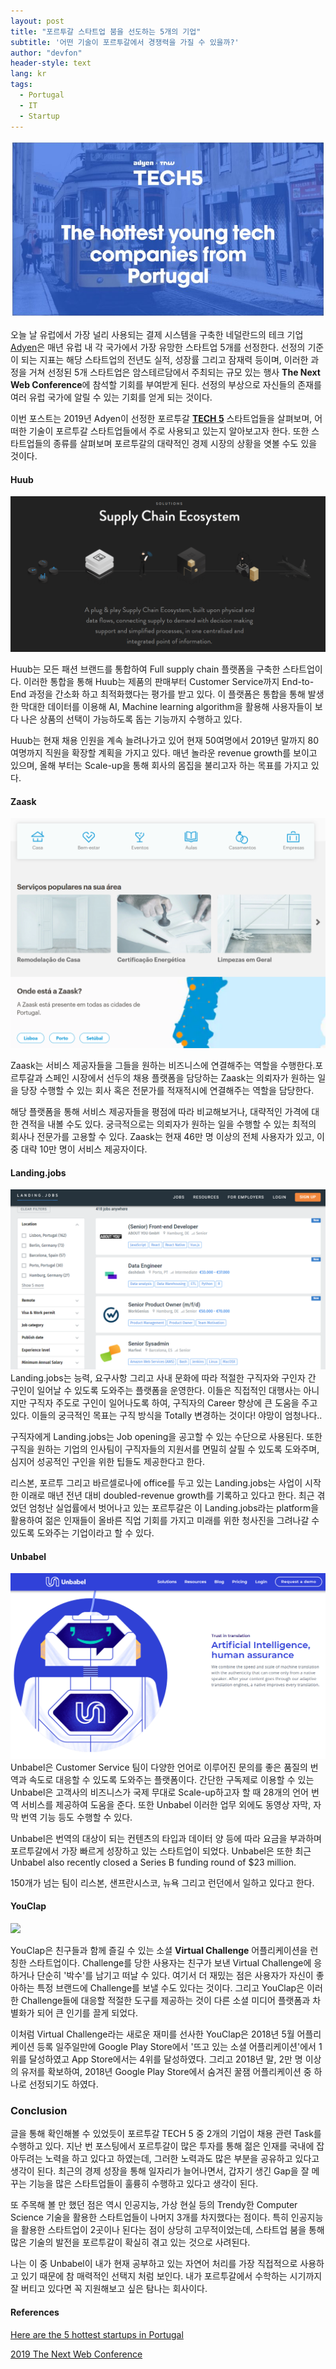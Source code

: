 ```yaml
---
layout: post
title: "포르투갈 스타트업 붐을 선도하는 5개의 기업"
subtitle: '어떤 기술이 포르투갈에서 경쟁력을 가질 수 있을까?'
author: "devfon"
header-style: text
lang: kr
tags:
  - Portugal
  - IT
  - Startup
---
```


![](/img/in-post/tech5.jpeg)

오늘 날 유럽에서 가장 널리 사용되는 결제 시스템을 구축한 네덜란드의 테크 기업 [Adyen](https://www.adyen.com/)은 매년 유럽 내 각 국가에서 가장 유망한 스타트업 5개를 선정한다. 선정의 기준이 되는 지표는 해당 스타트업의 전년도 실적, 성장률 그리고 잠재력 등이며, 이러한 과정을 거쳐 선정된 5개 스타트업은 암스테르담에서 주최되는 규모 있는 행사 **The Next Web Conference**에 참석할 기회를 부여받게 된다. 선정의 부상으로 자신들의 존재를 여러 유럽 국가에 알릴 수 있는 기회를 얻게 되는 것이다.

이번 포스트는 2019년 Adyen이 선정한 포르투갈 [**TECH 5**](https://thenextweb.com/tech5/) 스타트업들을 살펴보며, 어떠한 기술이 포르투갈 스타트업들에서 주로 사용되고 있는지 알아보고자 한다. 또한 스타트업들의 종류를 살펴보며 포르투갈의 대략적인 경제 시장의 상황을 엿볼 수도 있을 것이다. 

#### Huub
![](/img/in-post/huub.png)

Huub는 모든 패션 브랜드를 통합하여 Full supply chain 플랫폼을 구축한 스타트업이다. 이러한 통합을 통해 Huub는 제품의 판매부터 Customer Service까지 End-to-End 과정을 간소화 하고 최적화했다는 평가를 받고 있다. 이 플랫폼은 통합을 통해 발생한 막대한 데이터를 이용해 AI, Machine learning algorithm을 활용해 사용자들이 보다 나은 상품의 선택이 가능하도록 돕는 기능까지 수행하고 있다.

Huub는 현재 채용 인원을 계속 늘려나가고 있어 현재 50여명에서 2019년 말까지 80여명까지 직원을 확장할 계획을 가지고 있다. 매년 놀라운 revenue growth를 보이고 있으며, 올해 부터는 Scale-up을 통해 회사의 몸집을 불리고자 하는 목표를 가지고 있다.

#### Zaask
![](/img/in-post/zaask.png)

Zaask는 서비스 제공자들을 그들을 원하는 비즈니스에 연결해주는 역할을 수행한다.포르투갈과 스페인 시장에서 선두의 채용 플랫폼을 담당하는 Zaask는 의뢰자가 원하는 일을 당장 수행할 수 있는 회사 혹은 전문가를 적재적시에 연결해주는 역할을 담당한다. 

해당 플랫폼을 통해 서비스 제공자들을 평점에 따라 비교해보거나, 대략적인 가격에 대한 견적을 내볼 수도 있다. 궁극적으로는 의뢰자가 원하는 일을 수행할 수 있는 최적의 회사나 전문가를 고용할 수 있다. Zaask는 현재 46만 명 이상의 전체 사용자가 있고, 이 중 대략 10만 명이 서비스 제공자이다.

#### Landing.jobs
![](/img/in-post/landing.png)
Landing.jobs는 능력, 요구사항 그리고 사내 문화에 따라 적절한 구직자와 구인자 간 구인이 일어날 수 있도록 도와주는 플랫폼을 운영한다. 이들은 직접적인 대행사는 아니지만 구직자 주도로 구인이 일어나도록 하여, 구직자의 Career 향상에 큰 도움을 주고 있다. 이들의 궁극적인 목표는 구직 방식을 Totally 변경하는 것이다! 야망이 엄청나다..

구직자에게 Landing.jobs는 Job opening을 공고할 수 있는 수단으로 사용된다. 또한 구직을 원하는 기업의 인사팀이 구직자들의 지원서를 면밀히 살필 수 있도록 도와주며, 심지어 성공적인 구인을 위한 팁들도 제공한다고 한다. 

리스본, 포르투 그리고 바르셀로나에 office를 두고 있는 Landing.jobs는 사업이 시작한 이래로 매년 전년 대비 doubled-revenue growth를 기록하고 있다고 한다. 최근 겪었던 엄청난 실업률에서 벗어나고 있는 포르투갈은 이 Landing.jobs라는 platform을 활용하여 젊은 인재들이 올바른 직업 기회를 가지고 미래를 위한 청사진을 그려나갈 수 있도록 도와주는 기업이라고 할 수 있다.

#### Unbabel
![](/img/in-post/unbabel.png)
Unbabel은 Customer Service 팀이 다양한 언어로 이루어진 문의를 좋은 품질의 번역과 속도로 대응할 수 있도록 도와주는 플랫폼이다. 간단한 구독제로 이용할 수 있는 Unbabel은 고객사의 비즈니스가 국제 무대로 Scale-up하고자 할 때 28개의 언어 번역 서비스를 제공하여 도움을 준다. 또한 Unbabel 이러한 업무 외에도 동영상 자막, 자막 번역 기능 등도 수행할 수 있다.

Unbabel은 번역의 대상이 되는 컨텐츠의 타입과 데이터 양 등에 따라 요금을 부과하며 포르투갈에서 가장 빠르게 성장하고 있는 스타트업이 되었다. Unbabel은 또한 최근 
 Unbabel also recently closed a Series B funding round of $23 million. 

150개가 넘는 팀이 리스본, 샌프란시스코, 뉴욕 그리고 런던에서 일하고 있다고 한다.

#### YouClap
![](/img/in-post/clap.jpeg)

YouClap은 친구들과 함께 즐길 수 있는 소셜 **Virtual Challenge** 어플리케이션을 런칭한 스타트업이다. Challenge를 당한 사용자는 친구가 보낸 Virtual Challenge에 응하거나 단순히 '박수'를 남기고 떠날 수 있다. 여기서 더 재밌는 점은 사용자가 자신이 좋아하는 특정 브랜드에 Challenge를 보낼 수도 있다는 것이다. 그리고 YouClap은 이러한 Challenge들에 대응할 적절한 도구를 제공하는 것이 다른 소셜 미디어 플랫폼과 차별화가 되어 큰 인기를 끌게 되었다.

이처럼 Virtual Challenge라는 새로운 재미를 선사한 YouClap은 2018년 5월 어플리케이션 등록 일주일만에 Google Play Store에서 '뜨고 있는 소셜 어플리케이션'에서 1위를 달성하였고 App Store에서는 4위를 달성하였다. 그리고 2018년 말, 2만 명 이상의 유저를 확보하여, 2018년 Google Play Store에서 숨겨진 꿀잼 어플리케이션 중 하나로 선정되기도 하였다.

### Conclusion
글을 통해 확인해볼 수 있었듯이 포르투갈 TECH 5 중 2개의 기업이 채용 관련 Task를 수행하고 있다. 지난 번 포스팅에서 포르투갈이 많은 투자를 통해 젊은 인재를 국내에 잡아두려는 노력을 하고 있다고 하였는데, 그러한 노력과도 많은 부분을 공유하고 있다고 생각이 된다. 최근의 경제 성장을 통해 일자리가 늘어나면서, 갑자기 생긴 Gap을 잘 메꾸는 기능을 많은 스타트업들이 훌륭히 수행하고 있다고 생각이 된다.

또 주목해 볼 만 했던 점은 역시 인공지능, 가상 현실 등의 Trendy한 Computer Science 기술을 활용한 스타트업들이 나머지 3개를 차지했다는 점이다. 특히 인공지능을 활용한 스타트업이 2곳이나 된다는 점이 상당히 고무적이었는데, 스타트업 붐을 통해 많은 기술의 발전을 포르투갈이 확실히 겪고 있는 것으로 사려된다. 

나는 이 중 Unbabel이 내가 현재 공부하고 있는 자연어 처리를 가장 직접적으로 사용하고 있기 때문에 참 매력적인 선택지 처럼 보인다. 내가 포르투갈에서 수학하는 시기까지 잘 버티고 있다면 꼭 지원해보고 싶은 탐나는 회사이다.

#### References
[Here are the 5 hottest startups in Portugal
](https://thenextweb.com/business/2019/02/07/here-are-the-5-hottest-startups-in-portugal/)

[2019 The Next Web Conference](https://thenextweb.com/conference/?utm_source=TNW&utm_medium=post&utm_campaign=TNW2019&utm_content=tech5)